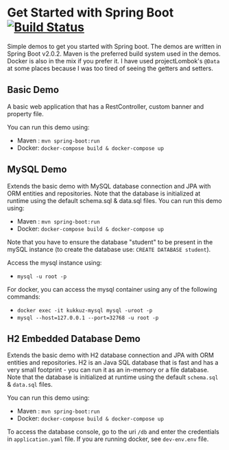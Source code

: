 # Get Started with Spring Boot  [![Build Status](https://travis-ci.org/kukkuz/spring-boot.svg?branch=master)](https://travis-ci.org/kukkuz/spring-boot)

Simple demos to get you started with Spring boot. The demos are written in Spring Boot v2.0.2. Maven is the preferred build system used in the demos. Docker is also in the mix if you prefer it. I have used projectLombok's `@Data` at some places because I was too tired of seeing the getters and setters.

## Basic Demo

A basic web application that has a RestController, custom banner and property file. 

You can run this demo using:
- Maven : `mvn spring-boot:run`
- Docker: `docker-compose build & docker-compose up`

## MySQL Demo

Extends the basic demo with MySQL database connection and JPA with ORM entities and repositories. Note that the database is initialized at runtime using the default schema.sql & data.sql files. You can run this demo using:
- Maven : `mvn spring-boot:run`
- Docker: `docker-compose build & docker-compose up`

Note that you have to ensure the database "student" to be present in the mySQL instance (to create the database use: `CREATE DATABASE student`). 

Access the mysql instance using:
- `mysql -u root -p`

For docker, you can access the mysql container using any of the following commands:
- `docker exec -it kukkuz-mysql mysql -uroot -p`
- `mysql --host=127.0.0.1 --port=32768 -u root -p`

## H2 Embedded Database Demo

Extends the basic demo with H2 database connection and JPA with ORM entities and repositories. H2 is an Java SQL database that is fast and has a very small footprint - you can run it as an in-memory or a file database. Note that the database is initialized at runtime using the default `schema.sql` & `data.sql` files. 

You can run this demo using:
- Maven : `mvn spring-boot:run`
- Docker: `docker-compose build & docker-compose up`

To access the database console, go to the uri `/db` and enter the credentials in `application.yaml` file. If you are running docker, see `dev-env.env` file.
